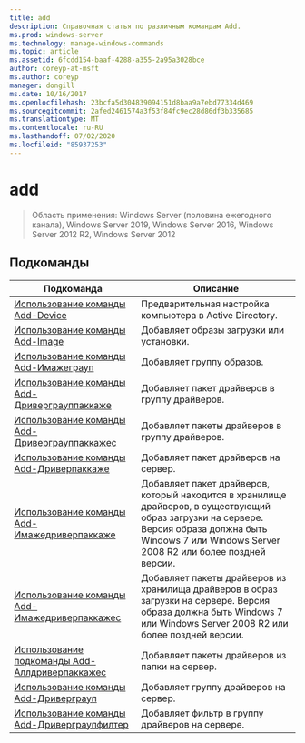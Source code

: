 ```yaml
---
title: add
description: Справочная статья по различным командам Add.
ms.prod: windows-server
ms.technology: manage-windows-commands
ms.topic: article
ms.assetid: 6fcdd154-baaf-4288-a355-2a95a3028bce
author: coreyp-at-msft
ms.author: coreyp
manager: dongill
ms.date: 10/16/2017
ms.openlocfilehash: 23bcfa5d304839094151d8baa9a7ebd77334d469
ms.sourcegitcommit: 2afed2461574a3f53f84fc9ec28d86df3b335685
ms.translationtype: MT
ms.contentlocale: ru-RU
ms.lasthandoff: 07/02/2020
ms.locfileid: "85937253"
---
```

# <a name="add"></a>add

> Область применения: Windows Server (половина ежегодного канала), Windows Server 2019, Windows Server 2016, Windows Server 2012 R2, Windows Server 2012

## <a name="subcommands"></a>Подкоманды
|Подкоманда|Описание|
|-------|--------|
|[Использование команды Add-Device](using-the-add-device-command.md)|Предварительная настройка компьютера в Active Directory.|
|[Использование команды Add-Image](using-the-add-image-command.md)|Добавляет образы загрузки или установки.|
|[Использование команды Add-Имажеграуп](using-the-add-imagegroup-command.md)|Добавляет группу образов.|
|[Использование команды Add-Дриверграуппаккаже](using-the-add-drivergrouppackage-command.md)|Добавляет пакет драйверов в группу драйверов.|
|[Использование команды Add-Дриверграуппаккажес](using-the-add-drivergrouppackages-command.md)|Добавляет пакеты драйверов в группу драйверов.|
|[Использование команды Add-Дриверпаккаже](using-the-add-driverpackage-command.md)|Добавляет пакет драйверов на сервер.|
|[Использование команды Add-Имажедриверпаккаже](using-the-add-imagedriverpackage-command.md)|Добавляет пакет драйверов, который находится в хранилище драйверов, в существующий образ загрузки на сервере. Версия образа должна быть Windows 7 или Windows Server 2008 R2 или более поздней версии.|
|[Использование команды Add-Имажедриверпаккажес](using-the-add-imagedriverpackages-command.md)|Добавляет пакеты драйверов из хранилища драйверов в образ загрузки на сервере. Версия образа должна быть Windows 7 или Windows Server 2008 R2 или более поздней версии.|
|[Использование подкоманды Add-Аллдриверпаккажес](using-the-add-alldriverpackages-subcommand.md)|Добавляет пакеты драйверов из папки на сервер.|
|[Использование команды Add-Дриверграуп](using-the-add-drivergroup-command.md)|Добавляет группу драйверов на сервер.|
|[Использование команды Add-Дриверграупфилтер](using-the-add-drivergroupfilter-command.md)|Добавляет фильтр в группу драйверов на сервере.|
